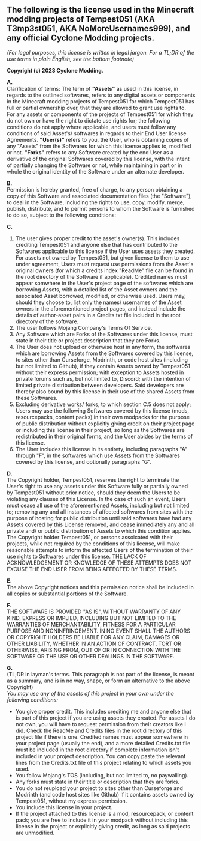 ## The following is the license used in the Minecraft modding projects of Tempest051 (AKA T3mp3st051, AKA NoMoreUsernames999), and any official Cyclone Modding projects. 

*(For legal purposes, this license is written in legal jargon. For a TL;DR of the use terms in plain English, see the bottom footnote)*

**Copyright (c) 2023 Cyclone Modding.** 

**A.**  
Clarification of terms: The term of **"Assets"** as used in this license, in regards to the outlined softwares, refers to any digital assets or components in the Minecraft modding projects of Tempest051 for which Tempest051 has full or partial ownership over, that they are allowed to grant use rights to. For any assets or components of the projects of Tempest051 for which they do not own or have the right to dictate use rights for; the following conditions do not apply where applicable, and users must follow any conditions of said Asset's/ softwares in regards to their End User license Agreements. **"User(s)"** refers to you, the User, who is obtaining copies of any "Assets" from the Softwares for which this license applies to, modified or not. **"Forks"** refers to any Software created by the end User as a derivative of the original Softwares covered by this license, with the intent of partially changing the Software or not, while maintaining in part or in whole the original identity of the Software under an alternate developer.  

**B.**  
Permission is hereby granted, free of charge, to any person obtaining a copy
of this Software and associated documentation files (the "Software"), to deal
in the Software, including the rights
to use, copy, modify, merge, publish, distribute, and to permit persons to whom the Software is
furnished to do so, subject to the following conditions:

**C.**  
1. The user gives proper credit to the asset's owner(s). This includes crediting Tempest051 and anyone else that has contributed to the Softwares applicable to this license if the User uses assets they created. For assets not owned by Tempest051, but given license to them to use under agreement, Users must request use permissions from the Asset's original owners (for which a credits index "ReadMe" file can be found in the root directory of the Software if applicable). Credited names must appear somwhere in the User's project page of the softwares which are borrowing Assets, with a detailed list of the Asset owners and the associated Asset borrowed, modified, or otherwise used. Users may, should they choose to, list only the names/ usernames of the Asset owners in the aforementioned project pages, and instead include the details of author-asset pairs in a Credits.txt file included in the root directory of the software. 
2. The user follows Mojang Company's Terms Of Service. 
3. Any Software which are Forks of the Softwares under this license, must state in their title or project description that they are Forks. 
4. The User does not upload or otherwise host in any form, the softwares which are borrowing Assets from the Softwares covered by this license, to sites other than Curseforge, Modrinth, or code host sites (including but not limited to Github), if they contain Assets owned by Tempest051 without their express permission; with exception to Assets hosted in private forums such as, but not limited to, Discord; with the intention of limited private distribution between developers. Said developers are thereby also bound by this license in their use of the shared Assets from these Softwares.
5. Excluding derivative works/ forks, to which section C.5 does not apply; Users may use the following Softwares covered by this license (mods, resourcepacks, content packs) in their own modpacks for the purpose of public distribution without explicitly giving credit on their project page or including this license in their project, so long as the Softwares are redistributed in their original forms, and the User abides by the terms of this license.    
6. The User includes this license in its entirety, including paragraphs "A" through "F", in the softwares which use Assets from the Softwares covered by this license, and optionally paragraphs "G".

**D.**   
The Copyright holder, Tempest051, reserves the right to terminate the User's right to use any assets under this Software fully or partially owned by Tempest051 without prior notice, should they deem the Users to be violating any clauses of this License. In the case of such an event, Users must cease all use of the aforementioned Assets, including but not limited to; removing any and all instances of affected softwares from sites with the purpose of hosting for public distribution until said softwares have had any Assets covered by this License removed, and cease immediately any and all private and/ or public distribution of Assets to which this condition applies. The Copyright holder Tempest051, or persons assoicated with their projects, while not required by the conditions of this license, will make reasonable attempts to inform the affected Users of the termination of their use rights to Softwares under this license. THE LACK OF ACKNOWLEDGEMENT OR KNOWLEDGE OF THESE ATTEMPTS DOES NOT EXCUSE THE END USER FROM BEING AFFECTED BY THESE TERMS.  

**E.**   
The above Copyright notices and this permission notice shall be included in all
copies or substantial portions of the Software.

**F.**   
THE SOFTWARE IS PROVIDED "AS IS", WITHOUT WARRANTY OF ANY KIND, EXPRESS OR
IMPLIED, INCLUDING BUT NOT LIMITED TO THE WARRANTIES OF MERCHANTABILITY,
FITNESS FOR A PARTICULAR PURPOSE AND NONINFRINGEMENT. IN NO EVENT SHALL THE
AUTHORS OR COPYRIGHT HOLDERS BE LIABLE FOR ANY CLAIM, DAMAGES OR OTHER
LIABILITY, WHETHER IN AN ACTION OF CONTRACT, TORT OR OTHERWISE, ARISING FROM,
OUT OF OR IN CONNECTION WITH THE SOFTWARE OR THE USE OR OTHER DEALINGS IN THE
SOFTWARE.  

**G.**   
(TL;DR in layman's terms. This paragraph is not part of the license, is meant as a summary, and is in no way, shape, or form an alternative to the above Copyright)   
*You may use any of the assets of this project in your own under the following conditions:* 

- You give proper credit. This includes crediting me and anyone else that is part of this project if you are using assets they created. For assets I do not own, you will have to request permission from their creators like I did. Check the ReadMe and Credits files in the root directory of this project file if there is one. Credited names must appear somewhere in your project page (usually the end), and a more detailed Credits.txt file must be included in the root directory if complete information isn't included in your project description. You can copy paste the relevant lines from the Credits.txt file of this project relating to which assets you used. 
- You follow Mojang's TOS (including, but not limited to, no paywalling). 
- Any forks must state in their title or description that they are forks.    
- You do not reupload your project to sites other than Curseforge and Modrinth (and code host sites like Github) if it contains assets owned by Tempest051, without my express permission. 
- You include this license in your project.
- If the project attached to this license is a mod, resourcepack, or content pack; you are free to include it in your modpack without including this license in the project or explicitly giving credit, as long as said projects are unmodified. 



